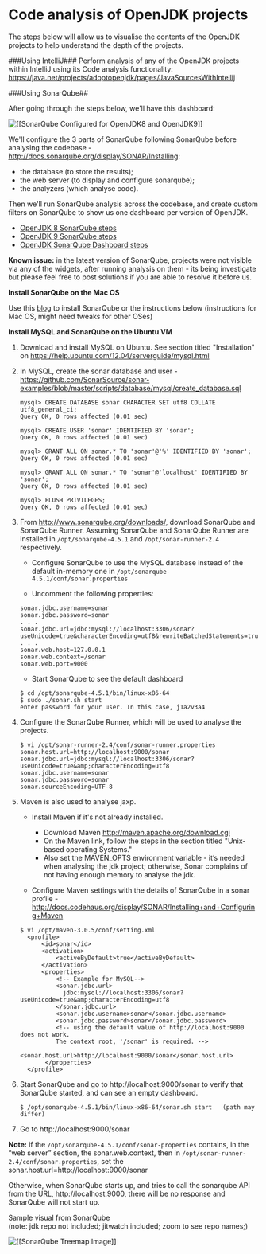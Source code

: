 # Code analysis of OpenJDK projects

The steps below will allow us to visualise the contents of the OpenJDK projects to help understand the depth of the projects.


###Using IntelliJ###
Perform analysis of any of the OpenJDK projects within IntelliJ using its Code analysis functionality:
https://java.net/projects/adoptopenjdk/pages/JavaSourcesWithIntellij


###Using SonarQube##

After going through the steps below, we'll have this dashboard:

![[[SonarQube Configured for OpenJDK8 and OpenJDK9]]](SonarQube-OpenJDK8-and-OpenJDK9.png)

We'll configure the 3 parts of SonarQube following SonarQube before analysing the codebase - http://docs.sonarqube.org/display/SONAR/Installing:
* the database (to store the results);
* the web server (to display and configure sonarqube);
* the analyzers (which analyse code).

Then we'll run SonarQube analysis across the codebase, and create custom filters on SonarQube to show us one dashboard per version of OpenJDK.
* [OpenJDK 8 SonarQube steps](openjdk8_sonarqube_steps.md)
* [OpenJDK 9 SonarQube steps](openjdk9_sonarqube_steps.md)
* [OpenJDK SonarQube Dashboard steps](openjdk_sonarqube_dashboard_steps.md)

**Known issue:** in the latest version of SonarQube, projects were not visible via any of the widgets, after running analysis on them - its being investigate but please feel free to post solutions if you are able to resolve it before us.

**Install SonarQube on the Mac OS**

Use this [blog](https://neomatrix369.wordpress.com/2013/09/16/installing-sonarqube-formely-sonar-on-mac-os-x-mountain-lion-10-8-4/) to install SonarQube or the instructions below (instructions for Mac OS, might need tweaks for other OSes)

**Install MySQL and SonarQube on the Ubuntu VM**
1. Download and install MySQL on Ubuntu. See section titled "Installation" on https://help.ubuntu.com/12.04/serverguide/mysql.html

2. In MySQL, create the sonar database and user - https://github.com/SonarSource/sonar-examples/blob/master/scripts/database/mysql/create_database.sql

    ```
    mysql> CREATE DATABASE sonar CHARACTER SET utf8 COLLATE utf8_general_ci;
    Query OK, 0 rows affected (0.01 sec)

    mysql> CREATE USER 'sonar' IDENTIFIED BY 'sonar';
    Query OK, 0 rows affected (0.01 sec)

    mysql> GRANT ALL ON sonar.* TO 'sonar'@'%' IDENTIFIED BY 'sonar';
    Query OK, 0 rows affected (0.01 sec)

    mysql> GRANT ALL ON sonar.* TO 'sonar'@'localhost' IDENTIFIED BY 'sonar';
    Query OK, 0 rows affected (0.01 sec)

    mysql> FLUSH PRIVILEGES;
    Query OK, 0 rows affected (0.01 sec)
    ```

3. From http://www.sonarqube.org/downloads/, download SonarQube and SonarQube Runner. Assuming SonarQube and SonarQube Runner are installed in ```/opt/sonarqube-4.5.1``` and ```/opt/sonar-runner-2.4``` respectively.
    * Configure SonarQube to use the MySQL database instead of the default in-memory one in ``` /opt/sonarqube-4.5.1/conf/sonar.properties ```

    * Uncomment the following properties:
    ```
    sonar.jdbc.username=sonar
    sonar.jdbc.password=sonar
    . . .
    sonar.jdbc.url=jdbc:mysql://localhost:3306/sonar?useUnicode=true&characterEncoding=utf8&rewriteBatchedStatements=true&useConfigs=maxPerformance
    . . .
    sonar.web.host=127.0.0.1
    sonar.web.context=/sonar
    sonar.web.port=9000
    ```
    * Start SonarQube to see the default dashboard
    ```
    $ cd /opt/sonarqube-4.5.1/bin/linux-x86-64
    $ sudo ./sonar.sh start
    enter password for your user. In this case, j1a2v3a4
    ```

4. Configure the SonarQube Runner, which will be used to analyse the projects.
    ```
    $ vi /opt/sonar-runner-2.4/conf/sonar-runner.properties
    sonar.host.url=http://localhost:9000/sonar
    sonar.jdbc.url=jdbc:mysql://localhost:3306/sonar?useUnicode=true&amp;characterEncoding=utf8
    sonar.jdbc.username=sonar
    sonar.jdbc.password=sonar
    sonar.sourceEncoding=UTF-8
    ```
5. Maven is also used to analyse jaxp.
    * Install Maven if it's not already installed.
        * Download Maven http://maven.apache.org/download.cgi
        * On the Maven link, follow the steps in the section titled "Unix-based operating Systems."
        * Also set the MAVEN_OPTS environment variable - it’s needed when analysing the jdk project; otherwise, Sonar complains of not having enough memory to analyse the jdk.

    * Configure Maven settings with the details of SonarQube in a sonar profile - http://docs.codehaus.org/display/SONAR/Installing+and+Configuring+Maven

    ```
    $ vi /opt/maven-3.0.5/conf/setting.xml
      <profile>
          <id>sonar</id>
          <activation>
              <activeByDefault>true</activeByDefault>
          </activation>
          <properties>
              <!-- Example for MySQL-->
              <sonar.jdbc.url>
                jdbc:mysql://localhost:3306/sonar?useUnicode=true&amp;characterEncoding=utf8
              </sonar.jdbc.url>
              <sonar.jdbc.username>sonar</sonar.jdbc.username>
              <sonar.jdbc.password>sonar</sonar.jdbc.password>
              <!-- using the default value of http://localhost:9000 does not work.
              The context root, '/sonar' is required. -->
              <sonar.host.url>http://localhost:9000/sonar</sonar.host.url>
           </properties>
      </profile>
    ```

6. Start SonarQube and go to http://localhost:9000/sonar to verify that SonarQube started, and can see an empty dashboard.

    ```
    $ /opt/sonarqube-4.5.1/bin/linux-x86-64/sonar.sh start   (path may differ)
    ```
7. Go to http://localhost:9000/sonar

**Note:** if the ```/opt/sonarqube-4.5.1/conf/sonar-properties``` contains, in the “web server” section, the sonar.web.context, then in ```/opt/sonar-runner-2.4/conf/sonar.properties```, set the sonar.host.url=http://localhost:9000/sonar

Otherwise, when SonarQube starts up, and tries to call the sonarqube API from the URL, http://localhost:9000, there will be no response and SonarQube will not start up.

Sample visual from SonarQube<br/>
(note: jdk repo not included; jitwatch included; zoom to see repo names;)

![[[SonarQube Treemap Image]]](SonarQube-OpenJDK8-treemap.jpg)
